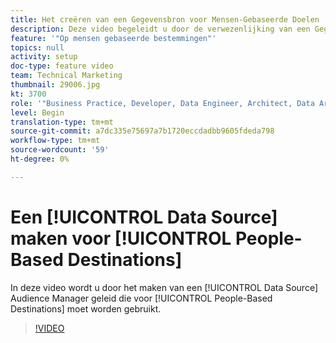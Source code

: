 ```yaml
---
title: Het creëren van een Gegevensbron voor Mensen-Gebaseerde Doelen
description: Deze video begeleidt u door de verwezenlijking van een Gegevensbron in Audience Manager die voor Op mensen-Gebaseerde Doelen moet worden gebruikt.
feature: '"Op mensen gebaseerde bestemmingen"'
topics: null
activity: setup
doc-type: feature video
team: Technical Marketing
thumbnail: 29006.jpg
kt: 3700
role: '"Business Practice, Developer, Data Engineer, Architect, Data Architect, Administrator, Leader"'
level: Begin
translation-type: tm+mt
source-git-commit: a7dc335e75697a7b1720eccdadbb9605fdeda798
workflow-type: tm+mt
source-wordcount: '59'
ht-degree: 0%

---
```



# Een [!UICONTROL Data Source] maken voor [!UICONTROL People-Based Destinations]

In deze video wordt u door het maken van een [!UICONTROL Data Source] Audience Manager geleid die voor [!UICONTROL People-Based Destinations] moet worden gebruikt.

>[!VIDEO](https://video.tv.adobe.com/v/29006/?quality=12)
